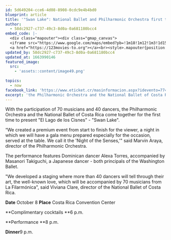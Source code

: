 ```yaml
---
id: 5d649204-cce6-4d08-8908-0cdc9e4b4bd0
blueprint: article
title: '"Swan Lake": National Ballet and Philharmonic Orchestra first time together'
author:
  - 58dc2927-c737-49c3-8d0a-0a681180bcc4
embed_code: |-
  <div class="mapouter"><div class="gmap_canvas">
  <iframe src="https://www.google.com/maps/embed?pb=!1m18!1m12!1m3!1d15717.951132747965!2d-84.15970081609703!3d9.976505386434198!2m3!1f0!2f0!3f0!3m2!1i1024!2i768!4f13.1!3m3!1m2!1s0x8fa0fba8dd8f0dd1%3A0xbc179f80296a308!2sCentro%20de%20Convenciones%20de%20Costa%20Rica!5e0!3m2!1ses!2sus!4v1663956132373!5m2!1ses!2sus" width="400" height="300" style="border:0;" allowfullscreen="" loading="lazy" referrerpolicy="no-referrer-when-downgrade"></iframe>
  <a href="https://123movies-to.org"></a><br><style>.mapouter{position:relative;text-align:right;height:500px;width:1200px;}</style><style>.gmap_canvas {overflow:hidden;background:none!important;height:500px;width:1200px;}</style></div></div>
updated_by: 58dc2927-c737-49c3-8d0a-0a681180bcc4
updated_at: 1663990146
featured_image:
  src:
    - 'assets::content/image49.png'
 
topics:
  - now
facebook_link: 'https://www.eticket.cr/masinformacion.aspx?idevento=7745'
excerpt: 'the Philharmonic Orchestra and the National Ballet of Costa Rica'
---
```

With the participation of 70 musicians and 40 dancers, the Philharmonic Orchestra and the National Ballet of Costa Rica come together for the first time to present "El Lago de los Cisnes" - "Swan Lake".

“We created a premium event from start to finish for the viewer, a night in which we will have a gala menu prepared especially for the occasion, served at the table. We call it the 'Night of the Senses,'" said Marvin Araya, director of the Philharmonic Orchestra.

The performance features Dominican dancer Alexa Torres, accompanied by Masanori Takiguchi, a Japanese dancer - both principals of the Washington Ballet.

"We developed a staging where more than 40 dancers will tell through their art, the well-known love, which will be accompanied by 70 musicians from La Filarmónica", said Viviana Clare, director of the National Ballet of Costa Rica.

**Date** October 8
**Place** Costa Rica Convention Center

**Complimentary cocktails **6 p.m.

**Performance **8 p.m.

**Dinner**9 p.m.